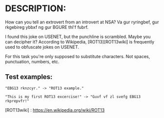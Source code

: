 # DESCRIPTION:

How can you tell an extrovert from an introvert at NSA?
Va gur ryringbef, gur rkgebireg ybbxf ng gur BGURE thl'f fubrf.

I found this joke on USENET, but the punchline is scrambled. Maybe you can decipher it?
According to Wikipedia, [ROT13][ROT13wiki] is frequently used to obfuscate jokes on USENET.

For this task you're only supposed to substitute characters. Not spaces, punctuation, numbers, etc.

## Test examples:

`"EBG13 rknzcyr." -> "ROT13 example."`

`"This is my first ROT13 excercise!" -> "Guvf vf zl svefg EBG13 rkprepvfr!"`

[ROT13wiki] : https://en.wikipedia.org/wiki/ROT13